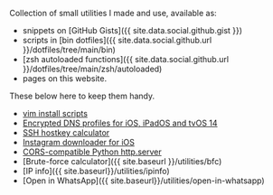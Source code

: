 Collection of small utilities I made and use, available as:

- snippets on [GitHub Gists]({{ site.data.social.github.gist }})
- scripts in [bin dotfiles]({{ site.data.social.github.url }}/dotfiles/tree/main/bin)
- [zsh autoloaded functions]({{ site.data.social.github.url }}/dotfiles/tree/main/zsh/autoloaded)
- pages on this website.

These below here to keep them handy.

- [vim install scripts](https://github.com/pirafrank/vim_install/)
- [Encrypted DNS profiles for iOS, iPadOS and tvOS 14](https://gist.github.com/pirafrank/d9c1fac2994cef7467e02c02c423e726)
- [SSH hostkey calculator](https://raw.githubusercontent.com/pirafrank/dotfiles/main/bin/ssh_host_key_digest_calculator.sh)
- [Instagram downloader for iOS](https://gist.github.com/pirafrank/d5ec45fecdd7b3a124a79110f5e893d4)
- [CORS-compatible Python http.server](https://gist.github.com/pirafrank/4089fd5532b4fdafac2bc3d476dd096e)
- [Brute-force calculator]({{ site.baseurl }}/utilities/bfc)
- [IP info]({{ site.baseurl}}/utilities/ipinfo)
- [Open in WhatsApp]({{ site.baseurl}}/utilities/open-in-whatsapp)
